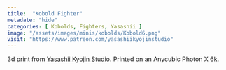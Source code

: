 ```yaml
---
title:  "Kobold Fighter"
metadate: "hide"
categories: [ Kobolds, Fighters, Yasashii ]
image: "/assets/images/minis/kobolds/Kobold6.png"
visit: "https://www.patreon.com/yasashiikyojinstudio"
---
```

3d print from [Yasashii Kyojin Studio](https://www.patreon.com/yasashiikyojinstudio). 
Printed on an Anycubic Photon X 6k.